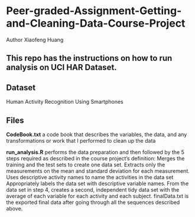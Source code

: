 # Peer-graded-Assignment-Getting-and-Cleaning-Data-Course-Project
Author Xiaofeng Huang 

## This repo has the instructions on how to run analysis on UCI HAR Dataset.

## Dataset

Human Activity Recognition Using Smartphones

## Files

**CodeBook.txt** a code book that describes the variables, the data, and any transformations or work that I performed to clean up the data

**run_analysis.R** performs the data preparation and then followed by the 5 steps required as described in the course project’s definition:
Merges the training and the test sets to create one data set.
Extracts only the measurements on the mean and standard deviation for each measurement.
Uses descriptive activity names to name the activities in the data set
Appropriately labels the data set with descriptive variable names.
From the data set in step 4, creates a second, independent tidy data set with the average of each variable for each activity and each subject.
finalData.txt is the exported final data after going through all the sequences described above.
